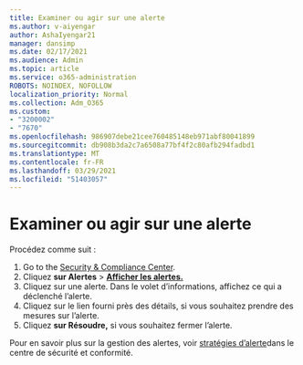 ```yaml
---
title: Examiner ou agir sur une alerte
ms.author: v-aiyengar
author: AshaIyengar21
manager: dansimp
ms.date: 02/17/2021
ms.audience: Admin
ms.topic: article
ms.service: o365-administration
ROBOTS: NOINDEX, NOFOLLOW
localization_priority: Normal
ms.collection: Adm_O365
ms.custom:
- "3200002"
- "7670"
ms.openlocfilehash: 986907debe21cee760485148eb971abf80041899
ms.sourcegitcommit: db908b3da2c7a6508a77bf4f2c80afb294fadbd1
ms.translationtype: MT
ms.contentlocale: fr-FR
ms.lasthandoff: 03/29/2021
ms.locfileid: "51403057"
---
```

# <a name="review-or-act-on-an-alert"></a>Examiner ou agir sur une alerte

Procédez comme suit :

1. Go to the [Security & Compliance Center](https://go.microsoft.com/fwlink/p/?linkid=2077143).
1. Cliquez **sur Alertes**  >  **[Afficher les alertes.](https://go.microsoft.com/fwlink/?linkid=2103301)**
1. Cliquez sur une alerte. Dans le volet d’informations, affichez ce qui a déclenché l’alerte.
1. Cliquez sur le lien fourni près des détails, si vous souhaitez prendre des mesures sur l’alerte.
1. Cliquez **sur Résoudre,** si vous souhaitez fermer l’alerte.

Pour en savoir plus sur la gestion des alertes, voir [stratégies d’alerte](https://go.microsoft.com/fwlink/?linkid=2103211)dans le centre de sécurité et conformité.

